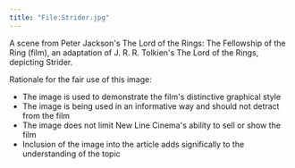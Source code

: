 ```yaml
---
title: "File:Strider.jpg"
---
```


A scene from Peter Jackson's The Lord of the Rings: The Fellowship of
the Ring (film), an adaptation of J. R. R. Tolkien's The Lord of the
Rings, depicting Strider.

Rationale for the fair use of this image:

- The image is used to demonstrate the film's distinctive graphical
  style
- The image is being used in an informative way and should not detract
  from the film
- The image does not limit New Line Cinema's ability to sell or show the
  film
- Inclusion of the image into the article adds significally to the
  understanding of the topic